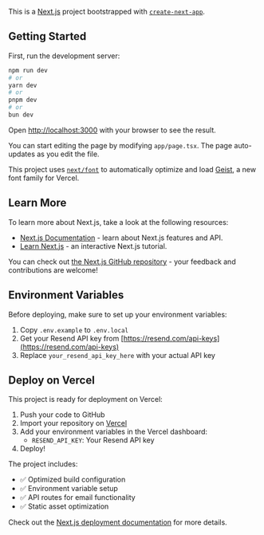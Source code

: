 This is a [Next.js](https://nextjs.org) project bootstrapped with [`create-next-app`](https://nextjs.org/docs/app/api-reference/cli/create-next-app).

## Getting Started

First, run the development server:

```bash
npm run dev
# or
yarn dev
# or
pnpm dev
# or
bun dev
```

Open [http://localhost:3000](http://localhost:3000) with your browser to see the result.

You can start editing the page by modifying `app/page.tsx`. The page auto-updates as you edit the file.

This project uses [`next/font`](https://nextjs.org/docs/app/building-your-application/optimizing/fonts) to automatically optimize and load [Geist](https://vercel.com/font), a new font family for Vercel.

## Learn More

To learn more about Next.js, take a look at the following resources:

- [Next.js Documentation](https://nextjs.org/docs) - learn about Next.js features and API.
- [Learn Next.js](https://nextjs.org/learn) - an interactive Next.js tutorial.

You can check out [the Next.js GitHub repository](https://github.com/vercel/next.js) - your feedback and contributions are welcome!

## Environment Variables

Before deploying, make sure to set up your environment variables:

1. Copy `.env.example` to `.env.local`
2. Get your Resend API key from [https://resend.com/api-keys](https://resend.com/api-keys)
3. Replace `your_resend_api_key_here` with your actual API key

## Deploy on Vercel

This project is ready for deployment on Vercel:

1. Push your code to GitHub
2. Import your repository on [Vercel](https://vercel.com/new)
3. Add your environment variables in the Vercel dashboard:
   - `RESEND_API_KEY`: Your Resend API key
4. Deploy!

The project includes:

- ✅ Optimized build configuration
- ✅ Environment variable setup
- ✅ API routes for email functionality
- ✅ Static asset optimization

Check out the [Next.js deployment documentation](https://nextjs.org/docs/app/building-your-application/deploying) for more details.
